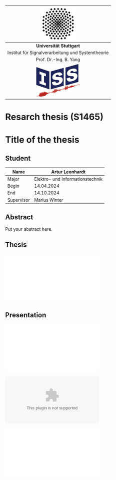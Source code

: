 |![](media/unilogo.gif)                             |
|:-------------------------------------------------:|
|             **Universität Stuttgart**             |
| Institut für Signalverarbeitung und Systemtheorie |
|               Prof. Dr.-Ing. B. Yang              |
|![](media/isslogocolor.gif)                        |

# Resarch thesis (S1465)

# Title of the thesis
## Student
| Name       | Artur Leonhardt                   |
|------------|----------------------------------|
| Major      | Elektro- und Informationstechnik |
| Begin      | 14.04.2024                       |
| End        | 14.10.2024                       |
| Supervisor | Marius Winter                             |

## Abstract
Put your abstract here.

## Thesis
![Thesis](thesis/iss-thesis.pdf)

## Presentation
![Presentation (Latex)](presentation/beamer-template-iss/iss-beamer-pres-template.pdf)

![Presentation (PowerPoint)](presentation/ISS_template.ppt)

![Presentation (OpenOffice)](presentation/ISS_template.odp)

